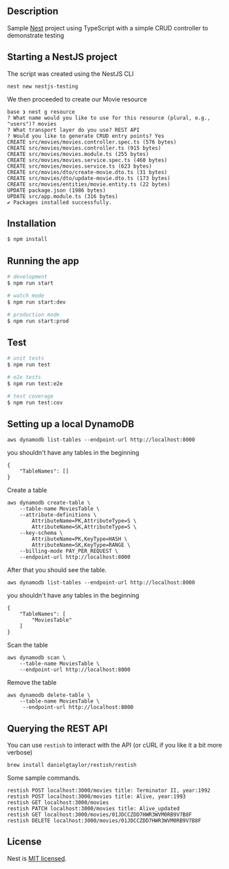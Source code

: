 ## Description

Sample [Nest](https://github.com/nestjs/nest) project using TypeScript with a simple CRUD controller to demonstrate testing

 

## Starting a NestJS project

The script was created using the NestJS CLI

```
nest new nestjs-testing
```

We then proceeded to create our Movie resource
```
base ❯ nest g resource
? What name would you like to use for this resource (plural, e.g., "users")? movies
? What transport layer do you use? REST API
? Would you like to generate CRUD entry points? Yes
CREATE src/movies/movies.controller.spec.ts (576 bytes)
CREATE src/movies/movies.controller.ts (915 bytes)
CREATE src/movies/movies.module.ts (255 bytes)
CREATE src/movies/movies.service.spec.ts (460 bytes)
CREATE src/movies/movies.service.ts (623 bytes)
CREATE src/movies/dto/create-movie.dto.ts (31 bytes)
CREATE src/movies/dto/update-movie.dto.ts (173 bytes)
CREATE src/movies/entities/movie.entity.ts (22 bytes)
UPDATE package.json (1986 bytes)
UPDATE src/app.module.ts (316 bytes)
✔ Packages installed successfully.
```



## Installation

```bash
$ npm install
```

## Running the app

```bash
# development
$ npm run start

# watch mode
$ npm run start:dev

# production mode
$ npm run start:prod
```

## Test

```bash
# unit tests
$ npm run test

# e2e tests
$ npm run test:e2e

# test coverage
$ npm run test:cov
```

## Setting up a local DynamoDB

```
aws dynamodb list-tables --endpoint-url http://localhost:8000
```

you shouldn't have any tables in the beginning

```
{
    "TableNames": []
}
```

Create a table

```
aws dynamodb create-table \
    --table-name MoviesTable \
    --attribute-definitions \
        AttributeName=PK,AttributeType=S \
        AttributeName=SK,AttributeType=S \
    --key-schema \
        AttributeName=PK,KeyType=HASH \
        AttributeName=SK,KeyType=RANGE \
    --billing-mode PAY_PER_REQUEST \
    --endpoint-url http://localhost:8000
```

After that you should see the table.

```
aws dynamodb list-tables --endpoint-url http://localhost:8000
```

you shouldn't have any tables in the beginning

```
{
    "TableNames": [
        "MoviesTable"
    ]
}
```

Scan the table
```
aws dynamodb scan \
    --table-name MoviesTable \
    --endpoint-url http://localhost:8000
```

Remove the table

```
aws dynamodb delete-table \
    --table-name MoviesTable \
     --endpoint-url http://localhost:8000
```


## Querying the REST API

You can use `restish` to interact with the API (or cURL if you like it a bit more verbose)

```
brew install danielgtaylor/restish/restish
```
Some sample commands.

```
restish POST localhost:3000/movies title: Terminator II, year:1992
restish POST localhost:3000/movies title: Alive, year:1993
restish GET localhost:3000/movies
restish PATCH localhost:3000/movies title: Alive_updated
restish GET localhost:3000/movies/01JDCCZDD7HWR3WVM0RB9V7B8F
restish DELETE localhost:3000/movies/01JDCCZDD7HWR3WVM0RB9V7B8F
```

## License

Nest is [MIT licensed](LICENSE).
